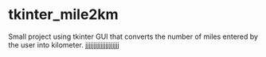 # tkinter_mile2km
Small project using tkinter GUI that converts the number of miles entered by the user into kilometer.
jjjjjjjjjjjjjjjjjjjj
